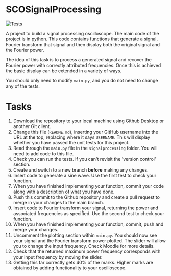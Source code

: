 # SCOSignalProcessing
![Tests](https://github.com/UoNPhysics/SignalProcessing-georgeh1ll/actions/workflows/classroom.yml/badge.svg)

A project to build a signal processing oscilloscope. The main code of the project is in python. This code contains functions that generate a signal, Fourier transform that signal and then display both the original signal and the Fourier power.

The idea of this task is to process a generated signal and recover the Fourier power with correctly attributed frequencies. Once this is achieved the basic display can be extended in a variety of ways.

You should only need to modify `main.py`, and you do not need to change any of the tests.

# Tasks

1. Download the repository to your local machine using Github Desktop or another Git client.
2. Change this file (`README.md`), inserting your GitHub username into the URL at the top, replacing where it says `USERNAME`. This will display whether you have passed the unit tests for this project.
3. Read through the `main.py` file in the `signalprocessing` folder. You will need to add code to this file. 
4. Check you can run the tests. If you can't revisit the 'version control' section.
5. Create and switch to a new branch **before** making any changes.
6. Insert code to generate a sine wave. Use the first test to check your function.
7. When you have finished implementing your function, commit your code along with a description of what you have done.
8. Push this commit to the Github repository and create a pull request to merge in your changes to the main branch. 
9. Insert code to Fourier transform your signal, returning the power and associated frequencies as specified. Use the second test to check your function.
10. When you have finished implementing your function, commit, push and merge your changes.
11. Uncomment the plotting section within `main.py`. You should now see your signal and the Fourier transform power plotted. The slider will allow you to change the input frequency. Check Moodle for more details.
12. Check that the returned maximum power frequency corresponds with your input frequency by moving the slider.
13. Getting this far correctly gets 40\% of the marks. Higher marks are obtained by adding functionality to your oscilloscope. 

